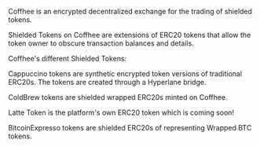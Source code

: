 
Coffhee is an encrypted decentralized exchange for the trading of shielded tokens. 

Shielded Tokens on Coffhee are extensions of ERC20 tokens that allow the token owner to obscure transaction balances and details.

Coffhee's different Shielded Tokens:

Cappuccino tokens are synthetic encrypted token versions of traditional ERC20s. The tokens are created through a Hyperlane bridge. 

ColdBrew tokens are shielded wrapped ERC20s minted on Coffhee.

Latte Token is the platform's own ERC20 token which is coming soon!

BitcoinExpresso tokens are shielded ERC20s of representing Wrapped BTC tokens.




